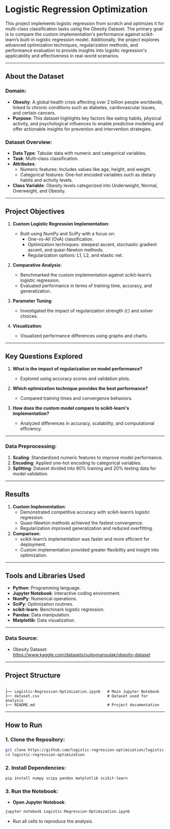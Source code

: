 # Logistic Regression Optimization

This project implements logistic regression from scratch and optimizes it for multi-class classification tasks using the Obesity Dataset. The primary goal is to compare the custom implementation's performance against scikit-learn’s built-in logistic regression model. Additionally, the project explores advanced optimization techniques, regularization methods, and performance evaluation to provide insights into logistic regression's applicability and effectiveness in real-world scenarios.

---

## About the Dataset

### Domain:
- **Obesity**: A global health crisis affecting over 2 billion people worldwide, linked to chronic conditions such as diabetes, cardiovascular issues, and certain cancers.
- **Purpose**: This dataset highlights key factors like eating habits, physical activity, and psychological influences to enable predictive modeling and offer actionable insights for prevention and intervention strategies.

### Dataset Overview:
- **Data Type**: Tabular data with numeric and categorical variables.
- **Task**: Multi-class classification.
- **Attributes**:
  - Numeric features: Includes values like age, height, and weight.
  - Categorical features: One-hot encoded variables such as dietary habits and activity levels.
- **Class Variable**: Obesity levels categorized into Underweight, Normal, Overweight, and Obesity.
---
## Project Objectives

1. **Custom Logistic Regression Implementation**:
   - Built using NumPy and SciPy with a focus on:
     - One-vs-All (OvA) classification.
     - Optimization techniques: steepest ascent, stochastic gradient ascent, and quasi-Newton methods.
     - Regularization options: L1, L2, and elastic net.

2. **Comparative Analysis**:
   - Benchmarked the custom implementation against scikit-learn’s logistic regression.
   - Evaluated performance in terms of training time, accuracy, and generalization.

3. **Parameter Tuning**:
   - Investigated the impact of regularization strength (`C`) and solver choices.

4. **Visualization**:
   - Visualized performance differences using graphs and charts.

---

## Key Questions Explored

1. **What is the impact of regularization on model performance?**
   - Explored using accuracy scores and validation plots.

2. **Which optimization technique provides the best performance?**
   - Compared training times and convergence behaviors.

3. **How does the custom model compare to scikit-learn's implementation?**
   - Analyzed differences in accuracy, scalability, and computational efficiency.

---

### Data Preprocessing:
1. **Scaling**: Standardized numeric features to improve model performance.
2. **Encoding**: Applied one-hot encoding to categorical variables.
3. **Splitting**: Dataset divided into 80% training and 20% testing data for model validation.

---
## Results

1. **Custom Implementation**:
   - Demonstrated competitive accuracy with scikit-learn’s logistic regression.
   - Quasi-Newton methods achieved the fastest convergence.
   - Regularization improved generalization and reduced overfitting.
2. **Comparison**:
   - scikit-learn’s implementation was faster and more efficient for deployment.
   - Custom implementation provided greater flexibility and insight into optimization.
---

## Tools and Libraries Used

- **Python**: Programming language.
- **Jupyter Notebook**: Interactive coding environment.
- **NumPy**: Numerical operations.
- **SciPy**: Optimization routines.
- **scikit-learn**: Benchmark logistic regression.
- **Pandas**: Data manipulation.
- **Matplotlib**: Data visualization.

---
### Data Source:

- Obesity Dataset:
https://www.kaggle.com/datasets/suleymansulak/obesity-dataset
---

## Project Structure

```plaintext
.
├── Logistic-Regression-Optimization.ipynb   # Main Jupyter Notebook
├── dataset.csv                              # Dataset used for analysis
├── README.md                                # Project documentation
```

---

## How to Run

### 1. Clone the Repository:
```bash
git clone https://github.com/logistic-regression-optimization/logistic-regression-optimization.git
cd logistic-regression-optimization
```

### 2. Install Dependencies:
```bash
pip install numpy scipy pandas matplotlib scikit-learn
```

### 3. Run the Notebook:
- **Open Jupyter Notebook**:
```bash
jupyter notebook Logistic-Regression-Optimization.ipynb
```
- Run all cells to reproduce the analysis.







